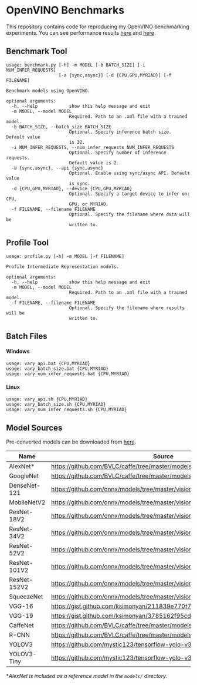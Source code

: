 # OpenVINO Benchmarks
This repository contains code for reproducing my OpenVINO benchmarking
experiments. You can see performance results [here](https://drive.google.com/open?id=1tNSlOwUzDXjHedvZuMV59DPn-WTDmy6GkywyM1jDacM) and [here](https://docs.google.com/presentation/d/1zRw1FOx5Rbz5KajbIfZz4jI0EFClj1daNtF00OgQVyA/edit#slide=id.g5d444bde14_0_0).

## Benchmark Tool
```
usage: benchmark.py [-h] -m MODEL [-b BATCH_SIZE] [-i NUM_INFER_REQUESTS]
                    [-a {sync,async}] [-d {CPU,GPU,MYRIAD}] [-f FILENAME]

Benchmark models using OpenVINO.

optional arguments:
  -h, --help            show this help message and exit
  -m MODEL, --model MODEL
                        Required. Path to an .xml file with a trained model.
  -b BATCH_SIZE, --batch_size BATCH_SIZE
                        Optional. Specify inference batch size. Default value
                        is 32.
  -i NUM_INFER_REQUESTS, --num_infer_requests NUM_INFER_REQUESTS
                        Optional. Specify number of inference requests.
                        Default value is 2.
  -a {sync,async}, --api {sync,async}
                        Optional. Enable using sync/async API. Default value
                        is sync.
  -d {CPU,GPU,MYRIAD}, --device {CPU,GPU,MYRIAD}
                        Optional. Specify a target device to infer on: CPU,
                        GPU, or MYRIAD.
  -f FILENAME, --filename FILENAME
                        Optional. Specify the filename where data will be
                        written to.
```

## Profile Tool
```
usage: profile.py [-h] -m MODEL [-f FILENAME]

Profile Intermediate Representation models.

optional arguments:
  -h, --help            show this help message and exit
  -m MODEL, --model MODEL
                        Required. Path to an .xml file with a trained model.
  -f FILENAME, --filename FILENAME
                        Optional. Specify the filename where results will be
                        written to.
```

## Batch Files

#### Windows
```
usage: vary_api.bat {CPU,MYRIAD}
usage: vary_batch_size.bat {CPU,MYRIAD}
usage: vary_num_infer_requests.bat {CPU,MYRIAD}
```

#### Linux
```
usage: vary_api.sh {CPU,MYRIAD}
usage: vary_batch_size.sh {CPU,MYRIAD}
usage: vary_num_infer_requests.sh {CPU,MYRIAD}
```

## Model Sources
Pre-converted models can be downloaded from [here](https://drive.google.com/drive/folders/1s-K0dAIsJ9OoWfjkasG-wQHd-wpCwja7?usp=sharing).

| Name         | Source                                                                        |
|--------------|-------------------------------------------------------------------------------|
| AlexNet*     | https://github.com/BVLC/caffe/tree/master/models/bvlc_alexnet                 |
| GoogleNet    | https://github.com/BVLC/caffe/tree/master/models/bvlc_googlenet               |
| DenseNet-121 | https://github.com/onnx/models/tree/master/vision/classification/densenet-121 |
| MobileNetV2  | https://github.com/onnx/models/tree/master/vision/classification/mobilenet    |
| ResNet-18V2  | https://github.com/onnx/models/tree/master/vision/classification/resnet       |
| ResNet-34V2  | https://github.com/onnx/models/tree/master/vision/classification/resnet       |
| ResNet-52V2  | https://github.com/onnx/models/tree/master/vision/classification/resnet       |
| ResNet-101V2 | https://github.com/onnx/models/tree/master/vision/classification/resnet       |
| ResNet-152V2 | https://github.com/onnx/models/tree/master/vision/classification/resnet       |
| SqueezeNet   | https://github.com/onnx/models/tree/master/vision/classification/squeezenet   |
| VGG-16       | https://gist.github.com/ksimonyan/211839e770f7b538e2d8                        |
| VGG-19       | https://gist.github.com/ksimonyan/3785162f95cd2d5fee77                        |
| CaffeNet     | https://github.com/BVLC/caffe/tree/master/models/bvlc_reference_caffenet      |
| R-CNN        | https://github.com/BVLC/caffe/tree/master/models/bvlc_reference_rcnn_ilsvrc13 |
| YOLOV3       | https://github.com/mystic123/tensorflow-yolo-v3                               |
| YOLOV3-Tiny  | https://github.com/mystic123/tensorflow-yolo-v3                               |

**AlexNet is included as a reference model in the `models/` directory.*

